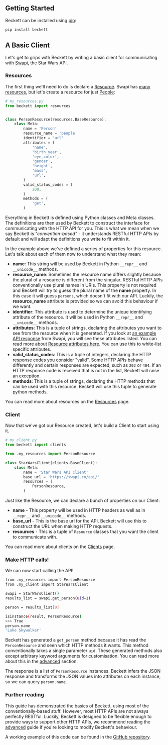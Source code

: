 Getting Started
---------------

Beckett can be installed using [pip](https://pypi.python.org/pypi/pip/):

```bash
pip install beckett
```

A Basic Client
--------------

Let's get to grips with Beckett by writing a basic client for communicating with [Swapi](https://swapi.co), the Star Wars API.

### Resources

The first thing we'll need to do is declare a [Resource][resources]. Swapi has [many resources](http://swapi.co/documentation), but let's create a resource for just [People](http://swapi.co/documentation#people):

```python
# my_resources.py
from beckett import resources


class PersonResource(resources.BaseResource):
    class Meta:
        name = 'Person'
        resource_name = 'people'
        identifier = 'url'
        attributes = (
            'name',
            'birth_year',
            'eye_color',
            'gender',
            'height',
            'mass',
            'url',
        )
        valid_status_codes = (
            200,
        )
        methods = (
            'get',
        )
```

Everything in Beckett is defined using Python classes and Meta classes. The definitions are then used by Beckett to construct the interface for communicating with the HTTP API for you. This is what we mean when we say Beckett is _"convention-based"_ - it understands RESTful HTTP APIs by default and will adapt the definitions you write to fit within it.

In the example above we've defined a series of properties for this resource. Let's talk about each of them now to understand what they mean:

* **name**: This string will be used by Beckett in Python `__repr__` and `__unicode__` methods.
* **resource_name**: Sometimes the resource name differs slightly because the plural of a resource is different from the singular. RESTful HTTP APIs conventionally use plural names in URIs. This property is not required and Beckett will try to guess the plural name of the **name** property. In this case it will guess `persons`, which doesn't fit with our API. Luckily, the **resource_name** attribute is provided so we can avoid this behaviour if we want.
* **identifier**: This attribute is used to determine the unique identifying attribute of the resource. It will be used in Python `__repr__` and `__unicode__` methods.
* **attributes**: This is a tuple of strings, declaring the attributes you want to see from the resource when it is generated. If you look at [an example API response](http://swapi.co/api/people/1/) from Swapi, you will see these attributes listed. You can read more about [Resource attributes here](resources/#resource-properties). You can use this to white-list specific attributes.
* **valid_status_codes**: This is a tuple of integers, declaring the HTTP response codes you consider "valid". Some HTTP APIs behave differently and certain responses are expected, such as `202` or `404`. If an HTTP response code is received that is not in the list, Beckett will raise an exception.
* **methods**: This is a tuple of strings, declaring the HTTP methods that can be used with this resource. Beckett will use this tuple to generate python methods.

You can read more about resources on the [Resources][resources] page.

### Client

Now that we've got our Resource created, let's build a Client to start using it.

```python
# my_client.py
from beckett import clients

from .my_resources import PersonResource

class StarWarsClient(clients.BaseClient):
    class Meta:
        name = 'Star Wars API Client'
        base_url = 'https://swapi.co/api/'
        resources = (
            PersonResource,
        )
```

Just like the Resource, we can declare a bunch of properties on our Client:

* **name** - This property will be used in HTTP headers as well as in `__repr__` and `__unicode__` methods.
* **base_url** - This is the base url for the API. Beckett will use this to construct the URL when making HTTP requests.
* **resources** - This is a tuple of `Resource` classes that you want the client to communicate with.

You can read more about clients on the [Clients][clients] page.

### Make HTTP calls!

We can now start calling the API!

```bash
from .my_resources import PersonResource
from .my_client import StarWarsClient

swapi = StarWarsClient()
results_list = swapi.get_person(uid=1)

person = results_list[0]

isinstance(result, PersonResource)
>>> True
person.name
'Luke Skywalker'
```

Beckett has generated a `get_person` method because it has read the `PersonResource` and seen which HTTP methods it wants. This method conventionally takes a single parameter `uid`. These generated methods also except arbitrary keyword arguments for customisation. You can read more about this in the [advanced][advanced] section.

The response is a list of `PersonResource` instances. Beckett infers the JSON response and transforms the JSON values into attributes on each instance, so we can query `person.name`.


### Further reading

This guide has demonstrated the basics of Beckett, using most of the conventionally-based stuff. However, most HTTP APIs are not always perfectly RESTful. Luckily, Beckett is designed to be flexible enough to provide ways to support other HTTP APIs, we recommend reading the [advanced][advanced] guide if you're looking to modify Beckett's behaviour.

A working example of this code can be found in the [GitHub repository](https://github.com/phalt/beckett/blob/master/example/main.py).

[resources]: /resources
[clients]: /clients
[advanced]: /advanced
